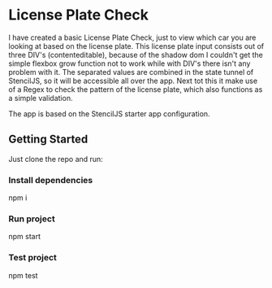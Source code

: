 # License Plate Check

I have created a basic License Plate Check, just to view which car you are looking at based on the license plate.
This license plate input consists out of three DIV's (contenteditable), because of the shadow dom I couldn't get the
simple flexbox grow function not to work while with DIV's there isn't any problem with it.
The separated values are combined in the state tunnel of StencilJS, so it will be accessible all over the app. Next tot
this it make use of a Regex to check the pattern of the license plate, which also functions as a simple validation.

The app is based on the StencilJS starter app configuration.


## Getting Started

Just clone the repo and run:

### Install dependencies
npm i

### Run project
npm start

### Test project
npm test
